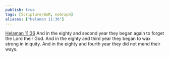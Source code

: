 ```yaml
---
publish: true
tags: [Scripture/BoM, noGraph]
aliases: ["Helaman 11:36"]
---
```

[Helaman 11:36](https://churchofjesuschrist.org/study/scriptures/bofm/hel/11?lang=eng&id=p36#p36) And in the eighty and second year they began again to forget the Lord their God. And in the eighty and third year they began to wax strong in iniquity. And in the eighty and fourth year they did not mend their ways.
